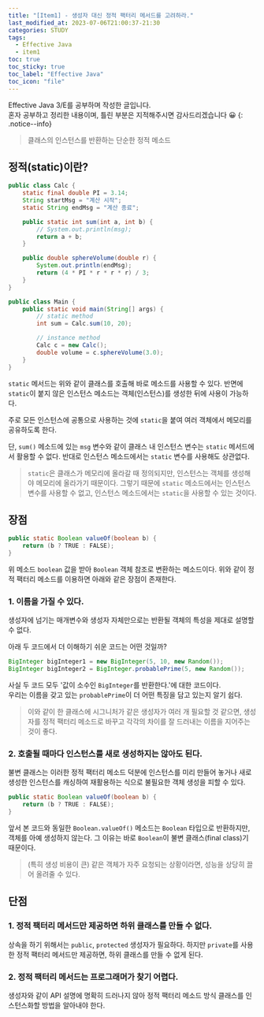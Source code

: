 ```yaml
---
title: "[Item1] - 생성자 대신 정적 팩터리 메서드를 고려하라."
last_modified_at: 2023-07-06T21:00:37-21:30
categories: STUDY
tags:
  - Effective Java
  - item1
toc: true
toc_sticky: true
toc_label: "Effective Java"
toc_icon: "file"
---
```


Effective Java 3/E를 공부하며 작성한 글입니다.<br>
혼자 공부하고 정리한 내용이며, 틀린 부분은 지적해주시면 감사드리겠습니다 😀
{: .notice--info}

> 클래스의 인스턴스를 반환하는 단순한 정적 메소드

## 정적(static)이란?

```java
public class Calc {
    static final double PI = 3.14;
    String startMsg = "계산 시작";
    static String endMsg = "계산 종료";

    public static int sum(int a, int b) {
        // System.out.println(msg);
        return a + b;
    }

    public double sphereVolume(double r) {
        System.out.println(endMsg);
        return (4 * PI * r * r * r) / 3;
    }
}

public class Main {
    public static void main(String[] args) {
        // static method
        int sum = Calc.sum(10, 20);

        // instance method
        Calc c = new Calc();
        double volume = c.sphereVolume(3.0);
    }
}
```

`static` 메서드는 위와 같이 클래스를 호출해 바로 메소드를 사용할 수 있다.
반면에 `static`이 붙지 않은 인스턴스 메소드는 객체(인스턴스)를 생성한 뒤에 사용이 가능하다.

주로 모든 인스턴스에 공통으로 사용하는 것에 `static`을 붙여 여러 객체에서 메모리를 공유하도록 한다.

단, `sum()` 메소드에 있는 `msg` 변수와 같이 클래스 내 인스턴스 변수는 `static` 메서드에서 활용할 수 없다.
반대로 인스턴스 메소드에서는 `static` 변수를 사용해도 상관없다.

> `static`은 클래스가 메모리에 올라갈 때 정의되지만, 인스턴스는 객체를 생성해야 메모리에 올라가기 때문이다.
> 그렇기 때문에 `static` 메소드에서는 인스턴스 변수를 사용할 수 없고, 인스턴스 메소드에서는 `static`을 사용할 수 있는 것이다.

## 장점

```java
public static Boolean valueOf(boolean b) {
    return (b ? TRUE : FALSE);
}
```

위 메소드 `boolean` 값을 받아 `Boolean` 객체 참조로 변환하는 메소드이다.
위와 같이 정적 팩터리 메소드를 이용하면 아래와 같은 장점이 존재한다.

### 1. 이름을 가질 수 있다.

생성자에 넘기는 매개변수와 생성자 자체만으로는 반환될 객체의 특성을 제대로 설명할 수 없다.

아래 두 코드에서 더 이해하기 쉬운 코드는 어떤 것일까?

```java
BigInteger bigInteger1 = new BigInteger(5, 10, new Random());
BigInteger bigInteger2 = BigInteger.probablePrime(5, new Random());
```

사실 두 코드 모두 '값이 소수인 `BigInteger`를 반환한다.'에 대한 코드이다.<br>
우리는 이름을 갖고 있는 `probablePrime`이 더 어떤 특징을 담고 있는지 알기 쉽다.

> 이와 같이 한 클래스에 시그니처가 같은 생성자가 여러 개 필요할 것 같으면, 생성자를 정적 팩터리 메소드로 바꾸고 각각의 차이를 잘 드러내는 이름을 지어주는 것이 좋다.

### 2. 호출될 때마다 인스턴스를 새로 생성하지는 않아도 된다.

불변 클래스는 이러한 정적 팩터리 메소드 덕분에 인스턴스를 미리 만들어 놓거나 새로 생성한 인스턴스를 캐싱하여 재활용하는 식으로 불필요한 객체 생성을 피할 수 있다.

```java
public static Boolean valueOf(boolean b) {
    return (b ? TRUE : FALSE);
}
```

앞서 본 코드와 동일한 `Boolean.valueOf()` 메소드는 `Boolean` 타입으로 반환하지만, 객체를 아예 생성하지 않는다.
그 이유는 바로 `Boolean`이 불변 클래스(final class)기 때문이다.

> (특히 생성 비용이 큰) 같은 객체가 자주 요청되는 상황이라면, 성능을 상당히 끌어 올려줄 수 있다.

## 단점

### 1. 정적 팩터리 메서드만 제공하면 하위 클래스를 만들 수 없다.

상속을 하기 위해서는 `public`, `protected` 생성자가 필요하다.
하지만 `private`를 사용한 정적 팩터리 메서드만 제공하면, 하위 클래스를 만들 수 없게 된다.

### 2. 정적 팩터리 메서드는 프로그래머가 찾기 어렵다.

생성자와 같이 API 설명에 명확히 드러나지 않아 정적 팩터리 메소드 방식 클래스를 인스턴스화할 방법을 알아내야 한다.